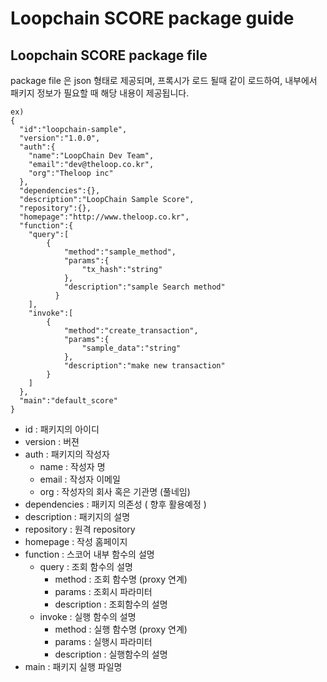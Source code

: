 # Loopchain SCORE package guide
## Loopchain SCORE package file
package file 은 json 형태로 제공되며, 프록시가 로드 될때 같이 로드하여,
내부에서 패키지 정보가 필요할 때 해당 내용이 제공됩니다.
```
ex)
{
  "id":"loopchain-sample",
  "version":"1.0.0",
  "auth":{
    "name":"LoopChain Dev Team",
    "email":"dev@theloop.co.kr",
    "org":"Theloop inc"
  },
  "dependencies":{},
  "description":"LoopChain Sample Score",
  "repository":{},
  "homepage":"http://www.theloop.co.kr",
  "function":{
    "query":[
        {
            "method":"sample_method",
            "params":{
                "tx_hash":"string"
            },
            "description":"sample Search method"
          }
    ],
    "invoke":[
        {
            "method":"create_transaction",
            "params":{
                "sample_data":"string"
            },
            "description":"make new transaction"
        }
    ]
  },
  "main":"default_score"
}
```
* id : 패키지의 아이디
* version : 버젼
* auth : 패키지의 작성자
  * name : 작성자 명
  * email : 작성자 이메일
  * org : 작성자의 회사 혹은 기관명 (풀네임)
* dependencies : 패키지 의존성 ( 향후 활용예정 )
* description : 패키지의 설명
* repository : 원격 repository
* homepage : 작성 홈페이지
* function : 스코어 내부 함수의 설명
  * query : 조회 함수의 설명
    * method : 조회 함수명 (proxy 연계)
    * params : 조회시 파라미터
    * description : 조회함수의 설명
  * invoke : 실행 함수의 설명
    * method : 실행 함수명 (proxy 연계)
    * params : 실행시 파라미터
    * description : 실행함수의 설명
* main : 패키지 실행 파일명
